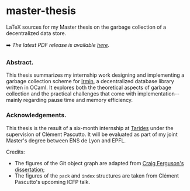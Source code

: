# master-thesis

LaTeX sources for my Master thesis on the garbage collection of a decentralized data store.

➡️ *The latest PDF release is available [here](https://github.com/liautaud/master-thesis/releases/download/latest/liautaud-master-thesis.pdf)*.


### Abstract.

This thesis summarizes my internship work designing and implementing a garbage collection scheme for [Irmin](https://irmin.org/), a decentralized database library written in OCaml. It explores both the theoretical aspects of garbage collection and the practical challenges that come with implementation--mainly regarding pause time and memory efficiency.

### Acknowledgements.

This thesis is the result of a six-month internship at [Tarides](https://tarides.com/) under the supervision of Clément Pascutto.
It will be evaluated as part of my joint Master's degree between ENS de Lyon and EPFL.

Credits:
- The figures of the Git object graph are adapted from [Craig Ferguson's dissertation](https://github.com/CraigFe/git-store-diagram/);
- The figures of the `pack` and `index` structures are taken from Clément Pascutto's upcoming ICFP talk.
